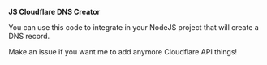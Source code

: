 **JS Cloudflare DNS Creator**

You can use this code to integrate in your NodeJS project that will create a DNS record.

Make an issue if you want me to add anymore Cloudflare API things!
